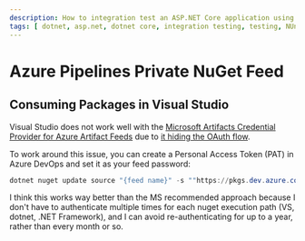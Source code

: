 ```yaml
---
description: How to integration test an ASP.NET Core application using DI.
tags: [ dotnet, asp.net, dotnet core, integration testing, testing, NUnit, xUnit, C# ]
---
```

# Azure Pipelines Private NuGet Feed

## Consuming Packages in Visual Studio

Visual Studio does not work well with the [Microsoft Artifacts Credential Provider for Azure Artifact Feeds](https://github.com/microsoft/artifacts-credprovider) due to [it hiding the OAuth flow](https://github.com/microsoft/artifacts-credprovider/issues/292). 

To work around this issue, you can create a Personal Access Token (PAT) in Azure DevOps and set it as your feed password:

```powershell
dotnet nuget update source "{feed name}" -s ""https://pkgs.dev.azure.com/{organization}/_packaging/{feed name}/nuget/v3/index.json" -u {email} -p {PAT} --valid-authentication-types basic
```

I think this works way better than the MS recommended approach because I don't have to authenticate multiple times for each nuget execution path (VS, dotnet, .NET Framework), and I can avoid re-authenticating for up to a year, rather than every month or so.
